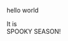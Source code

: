 
<html>
<head>
  
</head>
<body>
  <p> hello world </p> 
  <p> It is </br > SPOOKY SEASON! </p>
</body>
  </html>

